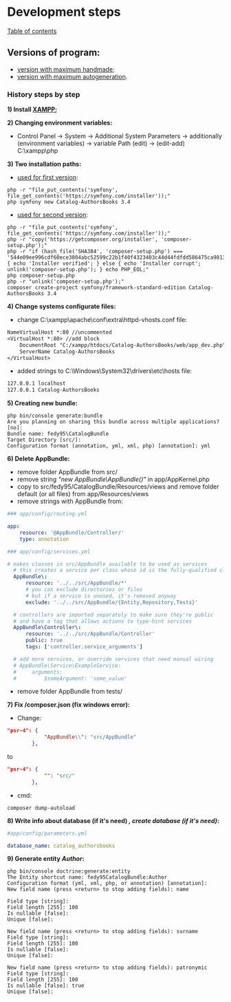 # Development steps

[Table of contents](https://github.com/fedy95/Catalog-AuthorsBooks/blob/master/README.md)

## Versions of program:
- [version with maximum handmade](https://github.com/fedy95/Catalog-AuthorsBooks/tree/master/_handmade);
- [version with maximum autogeneration](https://github.com/fedy95/Catalog-AuthorsBooks).

### History steps by step
**1) Install [XAMPP](https://www.apachefriends.org/xampp-files/7.2.0/xampp-win32-7.2.0-0-VC15-installer.exe);**

**2) Changing environment variables:**
- Control Panel -> System -> Additional System Parameters -> additionally (environment variables) ->
variable Path (edit) -> (edit-add) C:\xampp\php

**3) Two installation paths:**
- [used for first version](https://github.com/fedy95/Catalog-AuthorsBooks/tree/master/_handmade):
```shell
php -r "file_put_contents('symfony', file_get_contents('https://symfony.com/installer'));"
php symfony new Catalog-AuthorsBooks 3.4
```

- [used for second version](https://github.com/fedy95/Catalog-AuthorsBooks):
```shell
php -r "file_put_contents('symfony', file_get_contents('https://symfony.com/installer'));"
php -r "copy('https://getcomposer.org/installer', 'composer-setup.php');"
php -r "if (hash_file('SHA384', 'composer-setup.php') === '544e09ee996cdf60ece3804abc52599c22b1f40f4323403c44d44fdfdd586475ca9813a858088ffbc1f233e9b180f061') { echo 'Installer verified'; } else { echo 'Installer corrupt'; unlink('composer-setup.php'); } echo PHP_EOL;"
php composer-setup.php
php -r "unlink('composer-setup.php');"
composer create-project symfony/framework-standard-edition Catalog-AuthorsBooks 3.4
```

**4) Change systems configurate files:**
- change C:\xampp\apache\conf\extra\httpd-vhosts.conf file:
```txt
NameVirtualHost *:80 //uncommented
<VirtualHost *:80> //add block
    DocumentRoot "C:/xampp/htdocs/Catalog-AuthorsBooks/web/app_dev.php"
    ServerName Catalog-AuthorsBooks
</VirtualHost>
```
- added strings to C:\Windows\System32\drivers\etc\hosts file:
```txt
127.0.0.1 localhost
127.0.0.1 Catalog-AuthorsBooks
```

**5) Creating new bundle:**
```shell
php bin/console generate:bundle
Are you planning on sharing this bundle across multiple applications? [no]:
Bundle name: fedy95\CatalogBundle
Target Directory [src/]:
Configuration format (annotation, yml, xml, php) [annotation]: yml
```

**6) Delete AppBundle:**
- remove folder AppBundle from src/
- remove string *"new AppBundle\AppBundle()"* in app/AppKernel.php
- copy to src/fedy95/CatalogBundle/Resources/views and remove folder default (or all files) from app/Resources/views
- remove strings with AppBundle from:
```yml
### app/config/routing.yml

app:
    resource: '@AppBundle/Controller/'
    type: annotation
```
```yml
### app/config/services.yml

# makes classes in src/AppBundle available to be used as services
  # this creates a service per class whose id is the fully-qualified class name
  AppBundle\:
      resource: '../../src/AppBundle/*'
      # you can exclude directories or files
      # but if a service is unused, it's removed anyway
      exclude: '../../src/AppBundle/{Entity,Repository,Tests}'

  # controllers are imported separately to make sure they're public
  # and have a tag that allows actions to type-hint services
  AppBundle\Controller\:
      resource: '../../src/AppBundle/Controller'
      public: true
      tags: ['controller.service_arguments']

  # add more services, or override services that need manual wiring
  # AppBundle\Service\ExampleService:
  #     arguments:
  #         $someArgument: 'some_value'
```
- remove folder AppBundle from tests/

**7) Fix /composer.json (fix windows error):**
- Change:
```json
"psr-4": {
            "AppBundle\\": "src/AppBundle"
        },
```
to
```json
"psr-4": {
            "": "src/"
        },
```
- cmd:
```shell
composer dump-autoload
```
**8) Write info about database (if it's need) *, create database (if it's need)*:**
```yml
#app/config/parameters.yml

database_name: catalog_authorsbooks
```
**9) Generate entity *Author*:**
```shell
php bin/console doctrine:generate:entity
The Entity shortcut name: fedy95CatalogBundle:Author
Configuration format (yml, xml, php, or annotation) [annotation]:
New field name (press <return> to stop adding fields): name

Field type [string]:
Field length [255]: 100
Is nullable [false]:
Unique [false]:

New field name (press <return> to stop adding fields): surname
Field type [string]:
Field length [255]: 100
Is nullable [false]:
Unique [false]:

New field name (press <return> to stop adding fields): patronymic
Field type [string]:
Field length [255]: 100
Is nullable [false]: true
Unique [false]:
```
